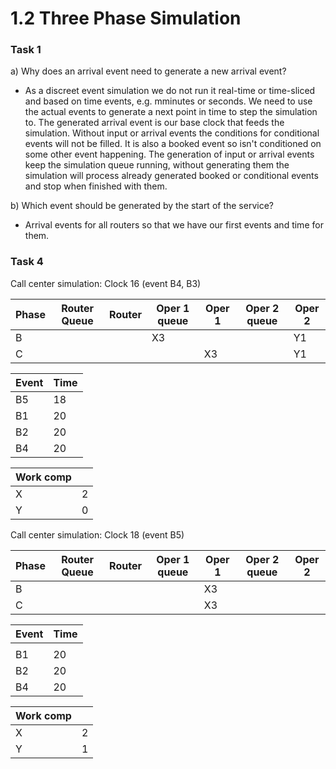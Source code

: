 # 1.2 Three Phase Simulation

### Task 1


a) Why does an arrival event need to generate a new arrival event?
  - As a discreet event simulation we do not run it real-time or time-sliced and based on time events, e.g. mminutes or seconds.
    We need to use the actual events to generate a next point in time to step the simulation to.
    The generated arrival event is our base clock that feeds the simulation. Without input or arrival events the conditions for conditional events will not be filled.
    It is also a booked event so isn't conditioned on some other event happening.
    The generation of input or arrival events keep the simulation queue running, without generating them the simulation will process already generated booked or conditional events and stop when finished with them.

b) Which event should be generated by the start of the service?
  - Arrival events for all routers so that we have our first events and time for them.





### Task 4


Call center simulation: Clock 16 (event B4, B3)

|Phase|Router Queue|Router|Oper 1 queue|Oper 1|Oper 2 queue|Oper 2|
|-----|------------|------|------------|------|------------|------|
|  B  |            |      |   X3       |      |            |  Y1  |
|  C  |            |      |            |  X3  |            |  Y1  |


|Event|Time|
|-----|----|
| B5  | 18 |
| B1  | 20 |
| B2  | 20 |
| B4  | 20 |


|Work comp|   |
|---------|---|
|  X      | 2 |
|  Y      | 0 |



Call center simulation: Clock 18 (event B5)

|Phase|Router Queue|Router|Oper 1 queue|Oper 1|Oper 2 queue|Oper 2|
|-----|------------|------|------------|------|------------|------|
|  B  |            |      |            |  X3  |            |      |
|  C  |            |      |            |  X3  |            |      |


|Event|Time|
|-----|----|
|     |    |
| B1  | 20 |
| B2  | 20 |
| B4  | 20 |


|Work comp|   |
|---------|---|
|  X      | 2 |
|  Y      | 1 |




